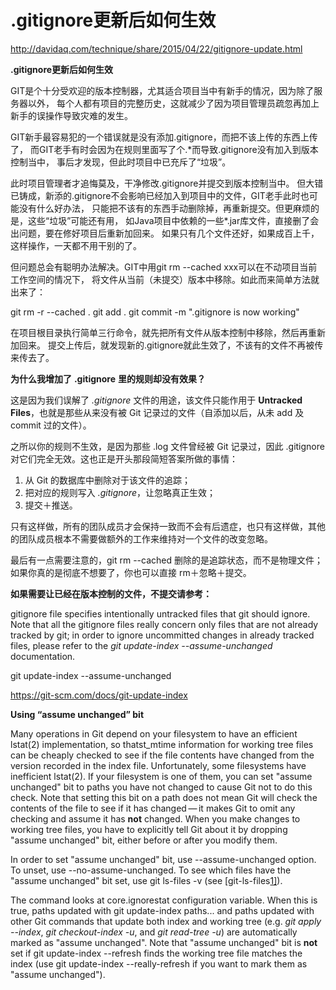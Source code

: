# .gitignore更新后如何生效

http://davidaq.com/technique/share/2015/04/22/gitignore-update.html

**.gitignore更新后如何生效** 

GIT是个十分受欢迎的版本控制器，尤其适合项目当中有新手的情况，因为除了服务器以外， 每个人都有项目的完整历史，这就减少了因为项目管理员疏忽再加上新手的误操作导致灾难的发生。

GIT新手最容易犯的一个错误就是没有添加.gitignore，而把不该上传的东西上传了， 而GIT老手有时会因为在规则里面写了个.*而导致.gitignore没有加入到版本控制当中， 事后才发现，但此时项目中已充斥了“垃圾”。

此时项目管理者才追悔莫及，干净修改.gitignore并提交到版本控制当中。 但大错已铸成，新添的.gitignore不会影响已经加入到项目中的文件，GIT老手此时也可能没有什么好办法， 只能把不该有的东西手动删除掉，再重新提交。但更麻烦的是，这些“垃圾”可能还有用， 如Java项目中依赖的一些*.jar库文件，直接删了会出问题，要在修好项目后重新加回来。 如果只有几个文件还好，如果成百上千，这样操作，一天都不用干别的了。

但问题总会有聪明办法解决。GIT中用git rm --cached xxx可以在不动项目当前工作空间的情况下， 将文件从当前（未提交）版本中移除。如此而来简单方法就出来了：

git rm -r --cached . git add . git commit -m ".gitignore is now working"

在项目根目录执行简单三行命令，就先把所有文件从版本控制中移除，然后再重新加回来。 提交上传后，就发现新的.gitignore就此生效了，不该有的文件不再被传来传去了。

**为什么我增加了** **.gitignore** **里的规则却没有效果？**

这是因为我们误解了 *.gitignore* 文件的用途，该文件只能作用于 **Untracked Files**，也就是那些从来没有被 Git 记录过的文件（自添加以后，从未 add 及 commit 过的文件）。

之所以你的规则不生效，是因为那些 .log 文件曾经被 Git 记录过，因此 .gitignore 对它们完全无效。这也正是开头那段简短答案所做的事情：

1. 从 Git 的数据库中删除对于该文件的追踪；
2. 把对应的规则写入 *.gitignore*，让忽略真正生效；
3. 提交＋推送。

只有这样做，所有的团队成员才会保持一致而不会有后遗症，也只有这样做，其他的团队成员根本不需要做额外的工作来维持对一个文件的改变忽略。

最后有一点需要注意的，git rm --cached 删除的是追踪状态，而不是物理文件；如果你真的是彻底不想要了，你也可以直接 rm＋忽略＋提交。

**如果需要让已经在版本控制的文件，不提交请参考：**

gitignore file specifies intentionally untracked files that git should ignore. Note that all the gitignore files really concern only files that are not already tracked by git; in order to ignore uncommitted changes in already tracked files, please refer to the *git update-index --assume-unchanged* documentation.

git update-index --assume-unchanged <file>

https://git-scm.com/docs/git-update-index

**Using “assume unchanged” bit**

Many operations in Git depend on your filesystem to have an efficient lstat(2) implementation, so thatst_mtime information for working tree files can be cheaply checked to see if the file contents have changed from the version recorded in the index file. Unfortunately, some filesystems have inefficient lstat(2). If your filesystem is one of them, you can set "assume unchanged" bit to paths you have not changed to cause Git not to do this check. Note that setting this bit on a path does not mean Git will check the contents of the file to see if it has changed — it makes Git to omit any checking and assume it has **not** changed. When you make changes to working tree files, you have to explicitly tell Git about it by dropping "assume unchanged" bit, either before or after you modify them.

In order to set "assume unchanged" bit, use --assume-unchanged option. To unset, use --no-assume-unchanged. To see which files have the "assume unchanged" bit set, use git ls-files -v (see [git-ls-files[1\]](https://git-scm.com/docs/git-ls-files)).

The command looks at core.ignorestat configuration variable. When this is true, paths updated with git update-index paths... and paths updated with other Git commands that update both index and working tree (e.g. *git apply --index*, *git checkout-index -u*, and *git read-tree -u*) are automatically marked as "assume unchanged". Note that "assume unchanged" bit is **not** set if git update-index --refresh finds the working tree file matches the index (use git update-index --really-refresh if you want to mark them as "assume unchanged").
